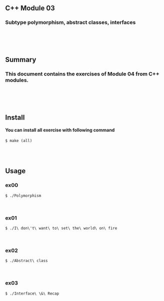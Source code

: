 ## C++ Module 03
### Subtype polymorphism, abstract classes, interfaces
<br/><br/><br/>

## Summary
### This document contains the exercises of Module 04 from C++ modules.
<br/><br/><br/>

## Install
#### You can install all exercise with following command
	$ make (all)
<br/><br/>

## Usage
### ex00
	$ ./Polymorphism
<br/>

### ex01
	$ ./I\ don\'t\ want\ to\ set\ the\ world\ on\ fire
<br/>

### ex02
	$ ./Abstract\ class
<br/>

### ex03
	$ ./Interface\ \&\ Recap
<br/>
